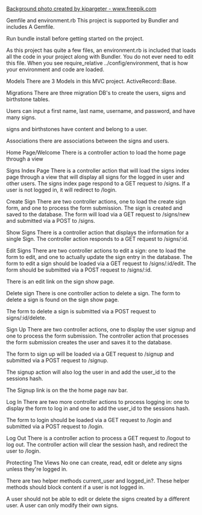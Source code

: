
<a href='https://www.freepik.com/photos/background'>Background photo created by kjpargeter - www.freepik.com</a>


Gemfile and environment.rb
This project is supported by Bundler and includes A Gemfile.

Run bundle install before getting started on the project.

As this project has quite a few files, an environment.rb is included that loads all the code in your project along with Bundler. You do not ever need to edit this file. When you see require_relative ../config/environment, that is how your environment and code are loaded.

Models
There are 3 Models in this MVC project.
ActiveRecord::Base.

Migrations
There are three migration DB's to create the users, signs and birthstone tables.

Users can input a first name, last name, username, and password, and have many signs.

signs and birthstones have content and belong to a user.

Associations
there are associations between the signs and users.

Home Page/Welcome
There is a controller action to load the home page through a view

Signs Index Page
There is a controller action that will load the signs index page through a view that will display all signs for the logged in user and other users. The signs index page respond to a GET request to /signs. If a user is not logged in, it will redirect to /login.

Create Sign
There are two controller actions, one to load the create sign form, and one to process the form submission. The sign is created and saved to the database. The form will load via a GET request to /signs/new and submitted via a POST to /signs.

Show Signs
There is a controller action that displays the information for a single Sign. The controller action responds to a GET request to /signs/:id.

Edit Signs
There are two controller actions to edit a sign: one to load the form to edit, and one to actually update the sign entry in the database. The form to edit a sign should be loaded via a GET request to /signs/:id/edit. The form should be submitted via a POST request to /signs/:id.

There is an edit link on the sign show page.

Delete sign
There is one controller action to delete a sign. The form to delete a sign is found on the sign show page.

The form to delete a sign is submitted via a POST request to signs/:id/delete.

Sign Up
There are two controller actions, one to display the user signup and one to process the form submission. The controller action that processes the form submission creates the user and saves it to the database.

The form to sign up will be loaded via a GET request to /signup and submitted via a POST request to /signup.

The signup action will also log the user in and add the user_id to the sessions hash.

The Signup link is on the the home page nav bar.

Log In
There are two more controller actions to process logging in: one to display the form to log in and one to add the user_id to the sessions hash.

The form to login should be loaded via a GET request to /login and submitted via a POST request to /login.

Log Out
There is a controller action to process a GET request to /logout to log out. The controller action will clear the session hash, and redirect the user to /login.

Protecting The Views
No one can create, read, edit or delete any signs unless they're logged in.

There are two helper methods current_user and logged_in?. These helper methods should block content if a user is not logged in.

A user should not be able to edit or delete the signs created by a different user. A user can only modify their own signs.